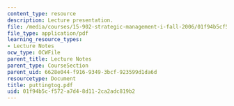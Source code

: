 ```yaml
---
content_type: resource
description: Lecture presentation.
file: /media/courses/15-902-strategic-management-i-fall-2006/01f94b5cf572a7d48d112ca2adc819b2_puttingtog.pdf
file_type: application/pdf
learning_resource_types:
- Lecture Notes
ocw_type: OCWFile
parent_title: Lecture Notes
parent_type: CourseSection
parent_uid: 6628e044-f916-9349-3bcf-923599d1da6d
resourcetype: Document
title: puttingtog.pdf
uid: 01f94b5c-f572-a7d4-8d11-2ca2adc819b2
---
```

